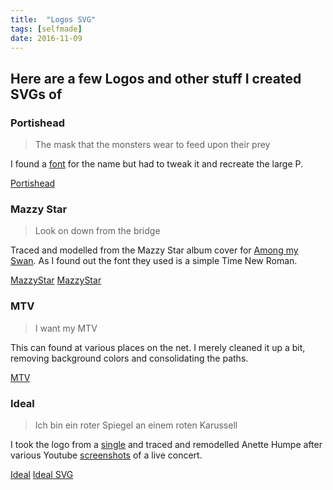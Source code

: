 ```yaml
---
title:  "Logos SVG"
tags: [selfmade]
date: 2016-11-09
---
```

## Here are a few Logos and other stuff I created SVGs of

### Portishead
> The mask that the monsters wear to feed upon their prey

I found a [font](https://www.dafont.com/portishead-dummy.font) for the name but had to tweak it and recreate the large P.

[Portishead](/_resources/portishead.svg)


### Mazzy Star
> Look on down from the bridge

Traced and modelled from the Mazzy Star album cover for [Among my Swan](https://www.google.com/search?&tbm=isch&q=mazzy%20star%20among%20my%20swan).
As I found out the font they used is a simple Time New Roman.

[MazzyStar](/_resources/mazzystar.svg)
[MazzyStar](/_resources/MazzyStarHoodie.JPG)

### MTV

> I want my MTV

This can found at various places on the net. I merely cleaned it up a bit, removing background colors and consolidating the paths.

[MTV](/_resources/MTV.svg)

### Ideal
> Ich bin ein roter Spiegel an einem roten Karussell

I took the logo from a [single](http://streamd.hitparade.ch/cdimages/ideal-berlin_s.jpg) and traced and remodelled Anette Humpe after various Youtube [screenshots](https://i.ytimg.com/vi/56a_WEUhqIw/maxresdefault.jpg) of a live concert.

[Ideal](/_resources/Ideal.svg)
[Ideal SVG](/_resources/Ideal.png)